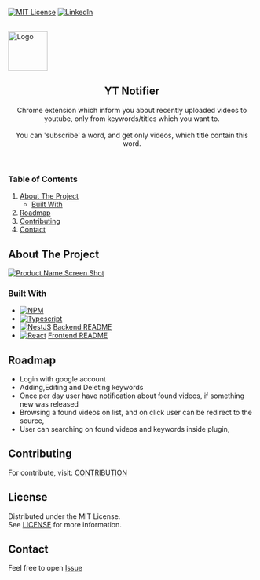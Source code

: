 [![MIT License][license-shield]][license-url]
[![LinkedIn][linkedin-shield]][linkedin-url]


<br />
<div>
  <a href="https://github.com/github_username/repo_name">
    <img src="images/logo.png" alt="Logo" width="80" height="80">
  </a>

<h2 align="center">YT Notifier</h2>

  <p align="center">
    Chrome extension which inform you about recently uploaded videos to youtube, 
    only from keywords/titles which you want to.
    <br/>
    <br/>
    You can 'subscribe' a word, and get only videos, which title contain this word. 
  </p>
</div>

<br/>

<h3>Table of Contents</h3>
  <ol>
    <li>
      <a href="#about-the-project">About The Project</a>
      <ul>
        <li><a href="#built-with">Built With</a></li>
      </ul>
    </li>
    <li><a href="#roadmap">Roadmap</a></li>
    <li><a href="#contributing">Contributing</a></li>
    <li><a href="#contact">Contact</a></li>
  </ol>

## About The Project

[![Product Name Screen Shot][product-screenshot]](https://example.com)

### Built With

* [![NPM][npm-shield]][npm-url]
* [![Typescript][typescript-shield]][typescript-url]
* [![NestJS][nestjs-shield]][nestjs-url]
  [Backend README](https://github.com/PatrykKuniczak/YT_Search_Plugin/blob/main/nest-app/README.md)
* [![React][react-shield]][react-url]
  [Frontend README](https://github.com/PatrykKuniczak/YT_Search_Plugin/blob/main/react-app/README.md)

## Roadmap

- Login with google account
- Adding,Editing and Deleting keywords
- Once per day user have notification about found videos, if something new was released
- Browsing a found videos on list, and on click user can be redirect to the source,
- User can searching on found videos and keywords inside plugin,

## Contributing

For contribute, visit: [CONTRIBUTION](https://github.com/PatrykKuniczak/YT_Search_Plugin/blob/main/CONTRIBUTION.md)

## License

Distributed under the MIT License.
<br/>
See [LICENSE](https://github.com/PatrykKuniczak/YT_Search_Plugin/blob/main/LICENCE) for more information.

## Contact

Feel free to open [Issue](https://github.com/PatrykKuniczak/YT_Search_Plugin/issues)


<!-- MARKDOWN LINKS & IMAGES -->

[npm-shield]: https://img.shields.io/badge/NPM-%23CB3837.svg?style=for-the-badge&logo=npm&logoColor=white

[npm-url]: https://www.npmjs.com/

[typescript-shield]: https://img.shields.io/badge/Typescript-3178C6?style=flat-square&logo=typescript&logoColor=white

[typescript-url]: https://www.typescriptlang.org/

[license-shield]: https://img.shields.io/github/license/othneildrew/Best-README-Template.svg

[license-url]: https://github.com/PatrykKuniczak/YT_Search_Plugin/blob/main/LICENCE

[linkedin-shield]: https://img.shields.io/badge/-LinkedIn-black.svg?style=for-the-badge&logo=linkedin&colorB=555

[linkedin-url]: https://www.linkedin.com/in/patryk-kuniczak-61b416238

[react-shield]: https://img.shields.io/badge/React-20232A?style=for-the-badge&logo=react&logoColor=61DAFB

[react-url]: https://react.dev/

[nestjs-shield]: https://img.shields.io/badge/nestjs-%23E0234E.svg?style=for-the-badge&logo=nestjs&logoColor=white

[nestjs-url]: https://nestjs.com

[product-screenshot]: images/screenshot.png
